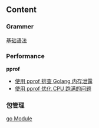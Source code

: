 ## Content

### Grammer

[基础语法](基础语法.md)

### Performance

**pprof**

+ [使用 pprof 排查 Golang 内存泄露](https://zhuanlan.zhihu.com/p/265080950)
+ [使用 pprof 优化 CPU 跑满的问题](./使用pprof优化CPU跑满的问题.md)

### 包管理

[go Module](./go_module.md)

